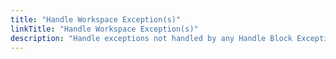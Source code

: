 ```yaml
---
title: "Handle Workspace Exception(s)"
linkTitle: "Handle Workspace Exception(s)"
description: "Handle exceptions not handled by any Handle Block Exception blocks"
---
```


